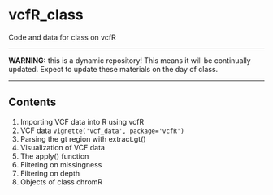 # vcfR_class
Code and data for class on vcfR

*****

**WARNING:** this is a dynamic repository!
This means it will be continually updated.
Expect to update these materials on the day of class.

*****


## Contents

1. Importing VCF data into R using vcfR
2. VCF data `vignette('vcf_data', package='vcfR')`
3. Parsing the gt region with extract.gt()
4. Visualization of VCF data
5. The apply() function
6. Filtering on missingness
7. Filtering on depth
8. Objects of class chromR



